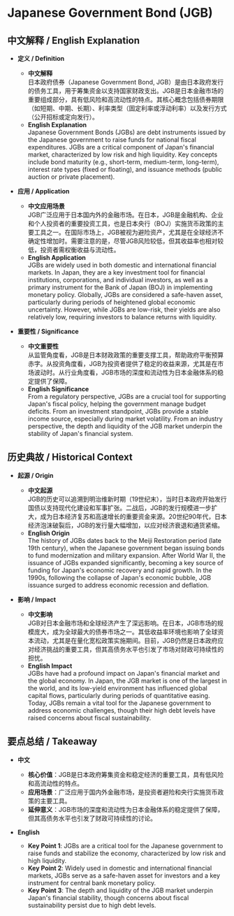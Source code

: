 # Japanese Government Bond (JGB)

## 中文解释 / English Explanation

* **定义 / Definition**  
  - **中文解释**  
    日本政府债券（Japanese Government Bond, JGB）是由日本政府发行的债务工具，用于筹集资金以支持国家财政支出。JGB是日本金融市场的重要组成部分，具有低风险和高流动性的特点。其核心概念包括债券期限（如短期、中期、长期）、利率类型（固定利率或浮动利率）以及发行方式（公开招标或定向发行）。  
  - **English Explanation**  
    Japanese Government Bonds (JGBs) are debt instruments issued by the Japanese government to raise funds for national fiscal expenditures. JGBs are a critical component of Japan's financial market, characterized by low risk and high liquidity. Key concepts include bond maturity (e.g., short-term, medium-term, long-term), interest rate types (fixed or floating), and issuance methods (public auction or private placement).

* **应用 / Application**  
  - **中文应用场景**  
    JGB广泛应用于日本国内外的金融市场。在日本，JGB是金融机构、企业和个人投资者的重要投资工具，也是日本央行（BOJ）实施货币政策的主要工具之一。在国际市场上，JGB被视为避险资产，尤其是在全球经济不确定性增加时。需要注意的是，尽管JGB风险较低，但其收益率也相对较低，投资者需权衡收益与流动性。  
  - **English Application**  
    JGBs are widely used in both domestic and international financial markets. In Japan, they are a key investment tool for financial institutions, corporations, and individual investors, as well as a primary instrument for the Bank of Japan (BOJ) in implementing monetary policy. Globally, JGBs are considered a safe-haven asset, particularly during periods of heightened global economic uncertainty. However, while JGBs are low-risk, their yields are also relatively low, requiring investors to balance returns with liquidity.

* **重要性 / Significance**  
  - **中文重要性**  
    从监管角度看，JGB是日本财政政策的重要支撑工具，帮助政府平衡预算赤字。从投资角度看，JGB为投资者提供了稳定的收益来源，尤其是在市场波动时。从行业角度看，JGB市场的深度和流动性为日本金融体系的稳定提供了保障。  
  - **English Significance**  
    From a regulatory perspective, JGBs are a crucial tool for supporting Japan's fiscal policy, helping the government manage budget deficits. From an investment standpoint, JGBs provide a stable income source, especially during market volatility. From an industry perspective, the depth and liquidity of the JGB market underpin the stability of Japan's financial system.

## 历史典故 / Historical Context

* **起源 / Origin**  
  - **中文起源**  
    JGB的历史可以追溯到明治维新时期（19世纪末），当时日本政府开始发行国债以支持现代化建设和军事扩张。二战后，JGB的发行规模进一步扩大，成为日本经济复苏和高速增长的重要资金来源。20世纪90年代，日本经济泡沫破裂后，JGB的发行量大幅增加，以应对经济衰退和通货紧缩。  
  - **English Origin**  
    The history of JGBs dates back to the Meiji Restoration period (late 19th century), when the Japanese government began issuing bonds to fund modernization and military expansion. After World War II, the issuance of JGBs expanded significantly, becoming a key source of funding for Japan's economic recovery and rapid growth. In the 1990s, following the collapse of Japan's economic bubble, JGB issuance surged to address economic recession and deflation.

* **影响 / Impact**  
  - **中文影响**  
    JGB对日本金融市场和全球经济产生了深远影响。在日本，JGB市场的规模庞大，成为全球最大的债券市场之一。其低收益率环境也影响了全球资本流动，尤其是在量化宽松政策实施期间。目前，JGB仍然是日本政府应对经济挑战的重要工具，但其高债务水平也引发了市场对财政可持续性的担忧。  
  - **English Impact**  
    JGBs have had a profound impact on Japan's financial market and the global economy. In Japan, the JGB market is one of the largest in the world, and its low-yield environment has influenced global capital flows, particularly during periods of quantitative easing. Today, JGBs remain a vital tool for the Japanese government to address economic challenges, though their high debt levels have raised concerns about fiscal sustainability.

## 要点总结 / Takeaway

* **中文**  
  - **核心价值**：JGB是日本政府筹集资金和稳定经济的重要工具，具有低风险和高流动性的特点。  
  - **应用场景**：广泛应用于国内外金融市场，是投资者避险和央行实施货币政策的主要工具。  
  - **延伸意义**：JGB市场的深度和流动性为日本金融体系的稳定提供了保障，但其高债务水平也引发了财政可持续性的讨论。  

* **English**  
  - **Key Point 1**: JGBs are a critical tool for the Japanese government to raise funds and stabilize the economy, characterized by low risk and high liquidity.  
  - **Key Point 2**: Widely used in domestic and international financial markets, JGBs serve as a safe-haven asset for investors and a key instrument for central bank monetary policy.  
  - **Key Point 3**: The depth and liquidity of the JGB market underpin Japan's financial stability, though concerns about fiscal sustainability persist due to high debt levels.